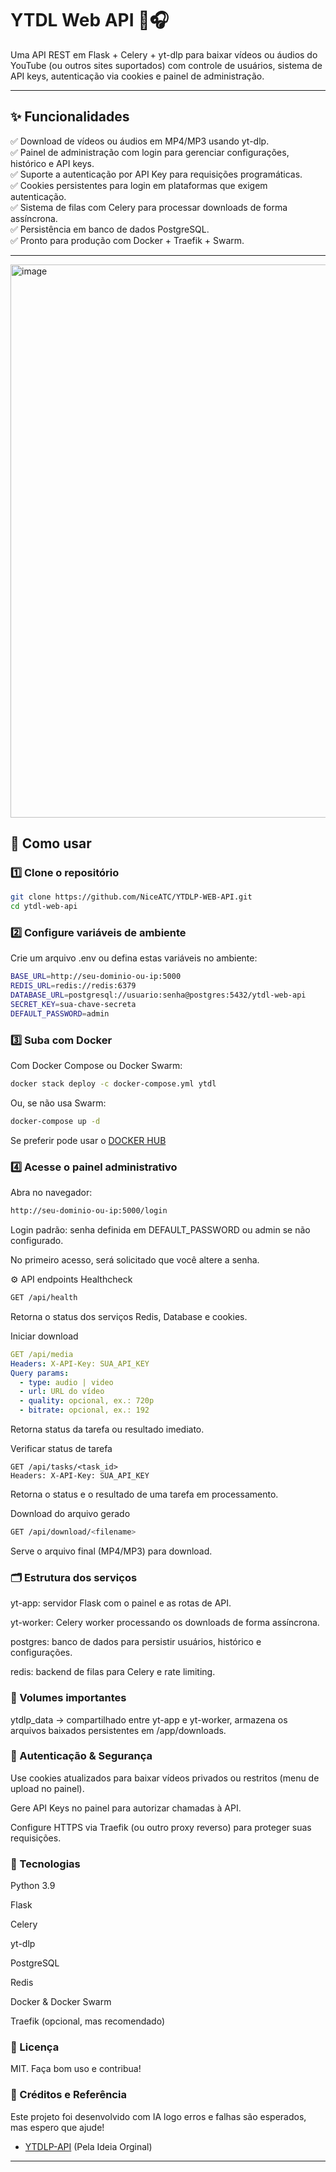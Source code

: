 # YTDL Web API 🎥🎧

Uma API REST em Flask + Celery + yt-dlp para baixar vídeos ou áudios do YouTube (ou outros sites suportados) com controle de usuários, sistema de API keys, autenticação via cookies e painel de administração.

---

## ✨ Funcionalidades

✅ Download de vídeos ou áudios em MP4/MP3 usando yt-dlp.  
✅ Painel de administração com login para gerenciar configurações, histórico e API keys.  
✅ Suporte a autenticação por API Key para requisições programáticas.  
✅ Cookies persistentes para login em plataformas que exigem autenticação.  
✅ Sistema de filas com Celery para processar downloads de forma assíncrona.  
✅ Persistência em banco de dados PostgreSQL.  
✅ Pronto para produção com Docker + Traefik + Swarm.

---

<img width="1910" height="885" alt="image" src="https://github.com/user-attachments/assets/fc272448-7dc8-491a-884c-4748d11bda0d" />



## 🚀 Como usar

### 1️⃣ Clone o repositório

```bash
git clone https://github.com/NiceATC/YTDLP-WEB-API.git
cd ytdl-web-api
```

### 2️⃣ Configure variáveis de ambiente
Crie um arquivo .env ou defina estas variáveis no ambiente:

```bash
BASE_URL=http://seu-dominio-ou-ip:5000
REDIS_URL=redis://redis:6379
DATABASE_URL=postgresql://usuario:senha@postgres:5432/ytdl-web-api
SECRET_KEY=sua-chave-secreta
DEFAULT_PASSWORD=admin
```

### 3️⃣ Suba com Docker
Com Docker Compose ou Docker Swarm:

```bash
docker stack deploy -c docker-compose.yml ytdl
```

Ou, se não usa Swarm:

```bash
docker-compose up -d
```

Se preferir pode usar o [DOCKER HUB](https://hub.docker.com/r/niceatc/ytdl-web-api)

### 4️⃣ Acesse o painel administrativo
Abra no navegador:

```bash
http://seu-dominio-ou-ip:5000/login
```
Login padrão: senha definida em DEFAULT_PASSWORD ou admin se não configurado.

No primeiro acesso, será solicitado que você altere a senha.

⚙️ API endpoints
Healthcheck

```bash
GET /api/health
```
Retorna o status dos serviços Redis, Database e cookies.

Iniciar download
```yaml
GET /api/media
Headers: X-API-Key: SUA_API_KEY
Query params:
  - type: audio | video
  - url: URL do vídeo
  - quality: opcional, ex.: 720p
  - bitrate: opcional, ex.: 192
```
Retorna status da tarefa ou resultado imediato.

Verificar status de tarefa
```vbnet
GET /api/tasks/<task_id>
Headers: X-API-Key: SUA_API_KEY
```
Retorna o status e o resultado de uma tarefa em processamento.

Download do arquivo gerado
```bash
GET /api/download/<filename>
```
Serve o arquivo final (MP4/MP3) para download.

### 🗂️ Estrutura dos serviços
yt-app: servidor Flask com o painel e as rotas de API.

yt-worker: Celery worker processando os downloads de forma assíncrona.

postgres: banco de dados para persistir usuários, histórico e configurações.

redis: backend de filas para Celery e rate limiting.

### 🐳 Volumes importantes
ytdlp_data → compartilhado entre yt-app e yt-worker, armazena os arquivos baixados persistentes em /app/downloads.

### 🔐 Autenticação & Segurança
Use cookies atualizados para baixar vídeos privados ou restritos (menu de upload no painel).

Gere API Keys no painel para autorizar chamadas à API.

Configure HTTPS via Traefik (ou outro proxy reverso) para proteger suas requisições.

### 🔎 Tecnologias
Python 3.9

Flask

Celery

yt-dlp

PostgreSQL

Redis

Docker & Docker Swarm

Traefik (opcional, mas recomendado)

### 📄 Licença
MIT. Faça bom uso e contribua!

### 🙌 Créditos e Referência
Este projeto foi desenvolvido com IA logo erros e falhas são esperados, mas espero que ajude!


 - [YTDLP-API](https://github.com/Dot-ser/YTDLP-API) (Pela Ideia Orginal)

---
